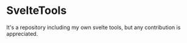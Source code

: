 # SvelteTools

It's a repository including my own svelte tools, but any contribution is appreciated.
